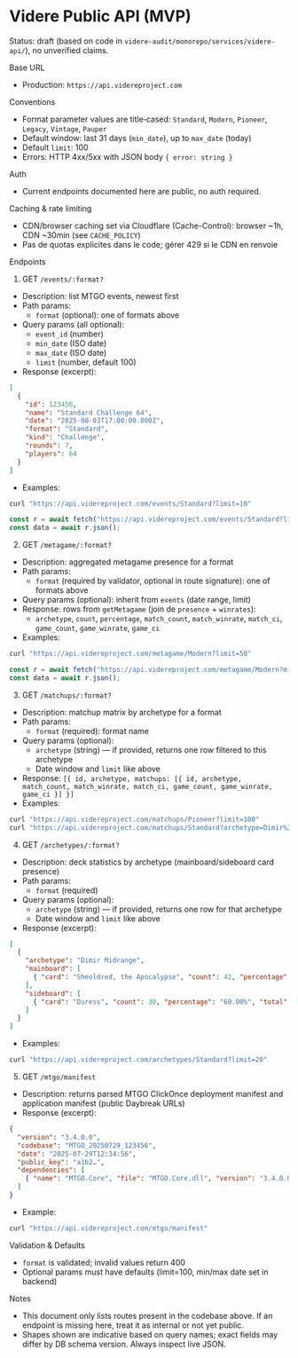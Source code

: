 # Videre Public API (MVP)

Status: draft (based on code in `videre-audit/monorepo/services/videre-api/`), no unverified claims.

Base URL
- Production: `https://api.videreproject.com`

Conventions
- Format parameter values are title‑cased: `Standard`, `Modern`, `Pioneer`, `Legacy`, `Vintage`, `Pauper`
- Default window: last 31 days (`min_date`), up to `max_date` (today)
- Default `limit`: 100
- Errors: HTTP 4xx/5xx with JSON body `{ error: string }`

Auth
- Current endpoints documented here are public, no auth required.

Caching & rate limiting
- CDN/browser caching set via Cloudflare (Cache-Control): browser ~1h, CDN ~30min (see `CACHE_POLICY`)
- Pas de quotas explicites dans le code; gérer 429 si le CDN en renvoie

Endpoints

1) GET `/events/:format?`
- Description: list MTGO events, newest first
- Path params:
  - `format` (optional): one of formats above
- Query params (all optional):
  - `event_id` (number)
  - `min_date` (ISO date)
  - `max_date` (ISO date)
  - `limit` (number, default 100)
- Response (excerpt):
```json
[
  {
    "id": 123456,
    "name": "Standard Challenge 64",
    "date": "2025-08-03T17:00:00.000Z",
    "format": "Standard",
    "kind": "Challenge",
    "rounds": 7,
    "players": 64
  }
]
```
- Examples:
```bash
curl "https://api.videreproject.com/events/Standard?limit=10"
```
```ts
const r = await fetch("https://api.videreproject.com/events/Standard?limit=10");
const data = await r.json();
```

2) GET `/metagame/:format?`
- Description: aggregated metagame presence for a format
- Path params:
  - `format` (required by validator, optional in route signature): one of formats above
- Query params (optional): inherit from `events` (date range, limit)
- Response: rows from `getMetagame` (join de `presence` + `winrates`):
  - `archetype`, `count`, `percentage`, `match_count`, `match_winrate`, `match_ci`, `game_count`, `game_winrate`, `game_ci`
- Examples:
```bash
curl "https://api.videreproject.com/metagame/Modern?limit=50"
```
```ts
const r = await fetch("https://api.videreproject.com/metagame/Modern?min_date=2025-07-01");
const data = await r.json();
```

3) GET `/matchups/:format?`
- Description: matchup matrix by archetype for a format
- Path params:
  - `format` (required): format name
- Query params (optional):
  - `archetype` (string) — if provided, returns one row filtered to this archetype
  - Date window and `limit` like above
- Response: `[{ id, archetype, matchups: [{ id, archetype, match_count, match_winrate, match_ci, game_count, game_winrate, game_ci }] }]`
- Examples:
```bash
curl "https://api.videreproject.com/matchups/Pioneer?limit=100"
curl "https://api.videreproject.com/matchups/Standard?archetype=Dimir%20Midrange&limit=1"
```

4) GET `/archetypes/:format?`
- Description: deck statistics by archetype (mainboard/sideboard card presence)
- Path params:
  - `format` (required)
- Query params (optional):
  - `archetype` (string) — if provided, returns one row for that archetype
  - Date window and `limit` like above
- Response (excerpt):
```json
[
  {
    "archetype": "Dimir Midrange",
    "mainboard": [
      { "card": "Sheoldred, the Apocalypse", "count": 42, "percentage": "84.00%", "total": 126, "average": 3.00 }
    ],
    "sideboard": [
      { "card": "Duress", "count": 30, "percentage": "60.00%", "total": 45, "average": 1.50 }
    ]
  }
]
```
- Examples:
```bash
curl "https://api.videreproject.com/archetypes/Standard?limit=20"
```

5) GET `/mtgo/manifest`
- Description: returns parsed MTGO ClickOnce deployment manifest and application manifest (public Daybreak URLs)
- Response (excerpt):
```json
{
  "version": "3.4.0.0",
  "codebase": "MTGO_20250729_123456",
  "date": "2025-07-29T12:34:56",
  "public_key": "a1b2…",
  "dependencies": [
    { "name": "MTGO.Core", "file": "MTGO.Core.dll", "version": "3.4.0.0", "size": 123456 }
  ]
}
```
- Example:
```bash
curl "https://api.videreproject.com/mtgo/manifest"
```

Validation & Defaults
- `format` is validated; invalid values return 400
- Optional params must have defaults (limit=100, min/max date set in backend)

Notes
- This document only lists routes present in the codebase above. If an endpoint is missing here, treat it as internal or not yet public.
- Shapes shown are indicative based on query names; exact fields may differ by DB schema version. Always inspect live JSON.
